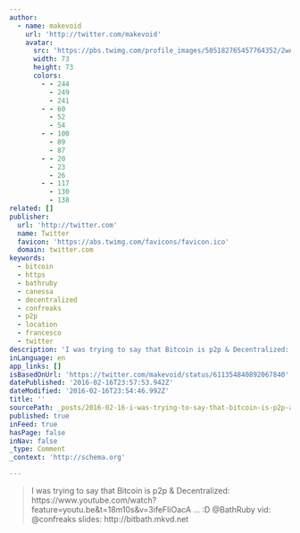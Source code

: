 ```yaml
---
author:
  - name: makevoid
    url: 'http://twitter.com/makevoid'
    avatar:
      src: 'https://pbs.twimg.com/profile_images/505182765457764352/2wAnUl4N_bigger.jpeg'
      width: 73
      height: 73
      colors:
        - - 244
          - 249
          - 241
        - - 60
          - 52
          - 54
        - - 100
          - 89
          - 87
        - - 20
          - 23
          - 26
        - - 117
          - 130
          - 138
related: []
publisher:
  url: 'http://twitter.com'
  name: Twitter
  favicon: 'https://abs.twimg.com/favicons/favicon.ico'
  domain: twitter.com
keywords:
  - bitcoin
  - https
  - bathruby
  - canessa
  - decentralized
  - confreaks
  - p2p
  - location
  - francesco
  - twitter
description: 'I was trying to say that Bitcoin is p2p & Decentralized: https://www.youtube.com/watch?feature=youtu.be&t=18m10s&v=3ifeFIiOacA ... :D @BathRuby vid: @confreaks slides: http://bitbath.mkvd.net'
inLanguage: en
app_links: []
isBasedOnUrl: 'https://twitter.com/makevoid/status/611354840892067840'
datePublished: '2016-02-16T23:57:53.942Z'
dateModified: '2016-02-16T23:54:46.992Z'
title: ''
sourcePath: _posts/2016-02-16-i-was-trying-to-say-that-bitcoin-is-p2p-and-decentralized-htt.md
published: true
inFeed: true
hasPage: false
inNav: false
_type: Comment
_context: 'http://schema.org'

---
```

> I was trying to say that Bitcoin is p2p & Decentralized&colon; https&colon;&sol;&sol;www&period;youtube&period;com&sol;watch&quest;feature&equals;youtu&period;be&t&equals;18m10s&v&equals;3ifeFIiOacA &period;&period;&period; &colon;D &commat;BathRuby vid&colon; &commat;confreaks slides&colon; http&colon;&sol;&sol;bitbath&period;mkvd&period;net